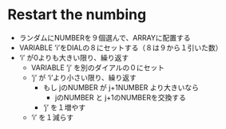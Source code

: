 # Restart the numbing

- ランダムにNUMBERを９個選んで、ARRAYに配置する
- VARIABLE ’i’をDIALの８にセットする（８は９から１引いた数）
- ‘i’ が0よりも大きい限り、繰り返す
    - VARIABLE ’j’ を別のダイアルの０にセット
    - ‘j’ が ‘i’より小さい限り、繰り返す
        - もし jのNUMBER が j+1NUMBER より大きいなら
            - jのNUMBER と j+1のNUMBERを交換する
        - ‘j’ を１増やす
    -  ‘i’ を１減らす
